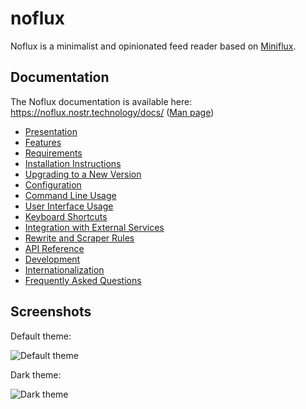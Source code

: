 noflux
======

Noflux is a minimalist and opinionated feed reader based on [Miniflux](https://github.com/miniflux/v2).

Documentation
-------------

The Noflux documentation is available here: <https://noflux.nostr.technology/docs/> ([Man page](https://noflux.nostr.technology/noflux.1.html))

- [Presentation](https://noflux.nostr.technology/)
- [Features](https://noflux.nostr.technology/features.html)
- [Requirements](https://noflux.nostr.technology/docs/requirements.html)
- [Installation Instructions](https://noflux.nostr.technology/docs/installation.html)
- [Upgrading to a New Version](https://noflux.nostr.technology/docs/upgrade.html)
- [Configuration](https://noflux.nostr.technology/docs/configuration.html)
- [Command Line Usage](https://noflux.nostr.technology/docs/cli.html)
- [User Interface Usage](https://noflux.nostr.technology/docs/ui.html)
- [Keyboard Shortcuts](https://noflux.nostr.technology/docs/keyboard_shortcuts.html)
- [Integration with External Services](https://noflux.nostr.technology/docs/services.html)
- [Rewrite and Scraper Rules](https://noflux.nostr.technology/docs/rules.html)
- [API Reference](https://noflux.nostr.technology/docs/api.html)
- [Development](https://noflux.nostr.technology/docs/development.html)
- [Internationalization](https://noflux.nostr.technology/docs/i18n.html)
- [Frequently Asked Questions](https://noflux.nostr.technology/faq.html)

Screenshots
-----------

Default theme:

![Default theme](https://cdn.satellite.earth/65e9069135025d67429b4f676ab58bba60e966f68bcd0f859b6f74bdd54f9114.png)

Dark theme:

![Dark theme](https://cdn.satellite.earth/d1b78dd97c1180ea75dee69375e5e114cac91bedf61c511c0256cce6421ea375.png)

